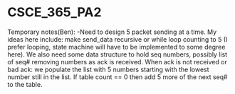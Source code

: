 # CSCE_365_PA2

Temporary notes(Ben):
-Need to design 5 packet sending at a time.
  My ideas here include: make send_data recursive or while loop counting to 5 (I prefer looping, state machine will have to be implemented to some degree here). We also need some data structure to hold seq numbers, possibly list of seq# removing numbers as ack is received. When ack is not received or bad ack: we populate the list with 5 numbers starting with the lowest number still in the list. If table count == 0 then add 5 more of the next seq# to the table.
